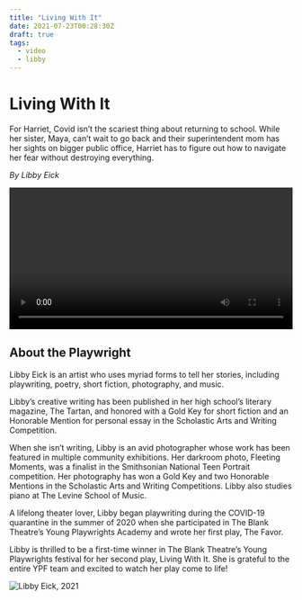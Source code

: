 ```yaml
---
title: "Living With It"
date: 2021-07-23T00:28:30Z
draft: true
tags:
  - video
  - libby
---
```


# Living With It
For Harriet, Covid isn’t the scariest thing about returning to school. While her sister, Maya, can’t wait to go back and their superintendent mom has her sights on bigger public office, Harriet has to figure out how to navigate her fear  without destroying everything.

*By Libby Eick*

<video id="my-player" class="video-js vjs-16-9" controls preload="auto" width="100%">
</video>

<script>
const player = videojs('my-player', {
  plugins: {
    mux: {
      debug: false,
      data: {
        video_title: 'Living With It'
      }
    }
  }
});

player.src({
  src: "IKVFwbz9p6tFytppdveQfL93RnKgjC7rZdia6XgClMc?token=eyJhbGciOiJSUzI1NiIsInR5cCI6IkpXVCJ9.eyJhdWQiOiJ2IiwiZXhwIjoxNjI4ODY1OTM0LCJraWQiOiJUUWEzSzl4cjViUXB2elBxVkxIaHE2WXFlVHNZcjAyTWh1MDBWb1ViSWwyYU0iLCJzdWIiOiJJS1ZGd2J6OXA2dEZ5dHBwZHZlUWZMOTNSbktnakM3clpkaWE2WGdDbE1jIn0.FV4WR4EiwZtlfXqwoGqevwKjlTmLaCwxYzwM9ROKXBfhflAbExKALiynYN1WLp9P3s64F9Go6mdIh_Efh7RTrIaGMf5VfXoEeUgTGV7Q_2GhP9GkK9RvzYFGdk4zzOeh7AGZadWmJgn4e1blbng1ARUrbm0xAJZRHPB9SUXkwHDjvhgeB2YNLCyRwIaOWD_QeIqay1eBjdJsy3bvb64dphnJRn19LEk1bcoD15jwjkNoECpTqbuj1ZTXOr9oPJbQglaSliU6-nA4Lytfs7Yq7fWSOug4leEnL512Unf09--qbMwhyoNMR80fsbIrruQ6Ho7Q6CizDlroMRYNt79dHg",
  type: "video/mux",
});

player.timelineHoverPreviews({
  enabled: true, 
  src: "https://image.mux.com/IKVFwbz9p6tFytppdveQfL93RnKgjC7rZdia6XgClMc/storyboard.vtt?TOKEN=eyJhbGciOiJSUzI1NiIsInR5cCI6IkpXVCJ9.eyJhdWQiOiJzIiwiZXhwIjoxNjI4ODY1OTM0LCJraWQiOiJUUWEzSzl4cjViUXB2elBxVkxIaHE2WXFlVHNZcjAyTWh1MDBWb1ViSWwyYU0iLCJzdWIiOiJJS1ZGd2J6OXA2dEZ5dHBwZHZlUWZMOTNSbktnakM3clpkaWE2WGdDbE1jIn0.H5h9wMGapSIhdLKZaB78q6HR73I0ryp6I5COHFo0wAE6Z3OSnNUFiPFKDbjXi7hy6Fk84FkrCKdMgW2RMRqV9fS07hX3bSdLLVTpC1r3XiMlHqOJpcS1qGahwj4wmjjDjJ_JWNFfQfDmWiI2G9zYjyU47u1eZlBU82Tv9xQbyD9r0lEDcB0mSIG9KjFm2QAccAfFHIdAuYDOnO2-kRDyCIPEfzXzu-Lls8A6e5jIwpQU18M8FW1ngkmFzuKkVz3fc1qSpMKFt6PF8YKmyfiqt58FheNW7fPmU_NJB55rmMsv4a71tAa4BpeTPiHZA2IWndtkMj4LG3Li4x-JV6pmLA"
});

</script>

## About the Playwright
Libby Eick is an artist who uses myriad forms to tell her stories, including playwriting, poetry, short fiction, photography, and music.

Libby’s creative writing has been published in her high school’s literary magazine, The Tartan, and honored with a Gold Key for short fiction and an Honorable Mention for personal essay in the Scholastic Arts and Writing Competition.

When she isn’t writing, Libby is an avid photographer whose work has been featured in multiple community exhibitions. Her darkroom photo, Fleeting Moments, was a finalist in the Smithsonian National Teen Portrait competition. Her photography has won a Gold Key and two Honorable Mentions in the Scholastic Arts and Writing Competitions. Libby also studies piano at The Levine School of Music.

A lifelong theater lover, Libby began playwriting during the COVID-19 quarantine in the summer of 2020 when she participated in The Blank Theatre’s Young Playwrights Academy and wrote her first play, The Favor.

Libby is thrilled to be a first-time winner in The Blank Theatre’s Young Playwrights festival for her second play, Living With It. She is grateful to the entire YPF team and excited to watch her play come to life!


![Libby Eick, 2021](/20210424-libby-play-headshot-0086.jpg "Libby Eick, 2021")